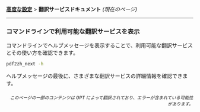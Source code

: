 [**高度な設定**](./introduction.md) > **翻訳サービスドキュメント** _(現在のページ)_

---

### コマンドラインで利用可能な翻訳サービスを表示

コマンドラインでヘルプメッセージを表示することで、利用可能な翻訳サービスとその使い方を確認できます。

```bash
pdf2zh_next -h
```

ヘルプメッセージの最後に、さまざまな翻訳サービスの詳細情報を確認できます。

<div align="right"> 
<h6><small>このページの一部のコンテンツは GPT によって翻訳されており、エラーが含まれている可能性があります。</small></h6>